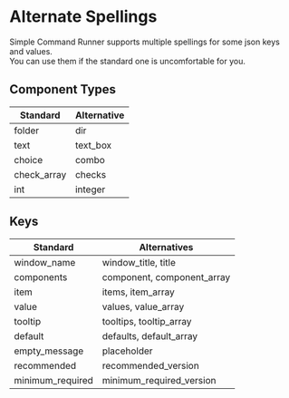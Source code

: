 # Alternate Spellings

Simple Command Runner supports multiple spellings for some json keys and values.  
You can use them if the standard one is uncomfortable for you.  

## Component Types

|  Standard  |  Alternative  |
| ---- | ---- |
|  folder  |  dir  |
|  text  |  text_box  |
|  choice  |  combo  |
|  check_array  |  checks  |
|  int  |  integer  |

## Keys

|  Standard  |  Alternatives |
| ---- | ---- |
|  window_name  |  window_title, title  |
|  components  |  component, component_array  |
|  item  |  items, item_array  |
|  value  |  values, value_array  |
|  tooltip  |  tooltips, tooltip_array  |
|  default  |  defaults, default_array  |
|  empty_message  |  placeholder  |
|  recommended  |  recommended_version  |
|  minimum_required  |  minimum_required_version  |
